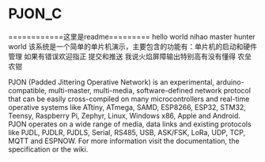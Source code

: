# PJON_C
============这里是readme=========
hello world
nihao
master hunter world
  该系统是一个简单的单片机演示，主要包含的功能有：单片机的启动和硬件管理
  如果有错误欢迎指正
  提交和推送
  我说火焰屏障输出特别高有没有懂得
  农垒农钳


  PJON (Padded Jittering Operative Network) is an experimental, arduino-compatible, multi-master, multi-media, software-defined network protocol that can be easily cross-compiled on many microcontrollers and real-time operative systems like ATtiny, ATmega, SAMD, ESP8266, ESP32, STM32, Teensy, Raspberry Pi, Zephyr, Linux, Windows x86, Apple and Android. PJON operates on a wide range of media, data links and existing protocols like PJDL, PJDLR, PJDLS, Serial, RS485, USB, ASK/FSK, LoRa, UDP, TCP, MQTT and ESPNOW. For more information visit the documentation, the specification or the wiki.

